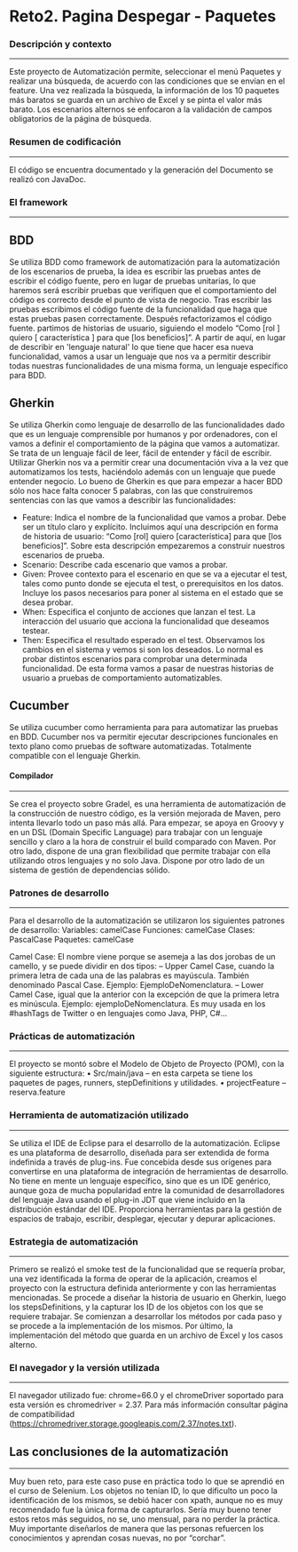 # Reto2. Pagina Despegar - Paquetes
### Descripción y contexto
---
Este proyecto de Automatización permite, seleccionar el menú Paquetes y realizar una búsqueda, de acuerdo con las condiciones que se envían en el feature. Una vez realizada la búsqueda, la información de los 10 paquetes más baratos se guarda en un archivo de Excel y se pinta el valor más barato. Los escenarios alternos se enfocaron a la validación de campos obligatorios de la página de búsqueda.

### Resumen de codificación
---
El código se encuentra documentado y la generación del Documento se realizó con JavaDoc. 
 	
### El framework
---
## BDD
Se utiliza BDD como framework de automatización para la automatización de los escenarios de prueba, la idea es escribir las pruebas antes de escribir el código fuente, pero en lugar de pruebas unitarias, lo que haremos será escribir pruebas que verifiquen que el comportamiento del código es correcto desde el punto de vista de negocio. Tras escribir las pruebas escribimos el código fuente de la funcionalidad que haga que estas pruebas pasen correctamente. Después refactorizamos el código fuente.
partimos de historias de usuario, siguiendo el modelo “Como [rol ] quiero [ característica ] para que [los beneficios]”. A partir de aquí, en lugar de describir en 'lenguaje natural' lo que tiene que hacer esa nueva funcionalidad, vamos a usar un lenguaje que nos va a permitir describir todas nuestras funcionalidades de una misma forma, un lenguaje específico para BDD.
## Gherkin
Se utiliza Gherkin como lenguaje de desarrollo de las funcionalidades dado que es un lenguaje comprensible por humanos y por ordenadores, con el vamos a definir el comportamiento de la página que vamos a automatizar.
Se trata de un lenguaje fácil de leer, fácil de entender y fácil de escribir. Utilizar Gherkin nos va a permitir crear una documentación viva a la vez que automatizamos los tests, haciéndolo además con un lenguaje que puede entender negocio. 
Lo bueno de Gherkin es que para empezar a hacer BDD sólo nos hace falta conocer 5 palabras, con las que construiremos sentencias con las que vamos a describir las funcionalidades:
- Feature: Indica el nombre de la funcionalidad que vamos a probar. Debe ser un título claro y explícito. Incluimos aquí una descripción en forma de historia de usuario: “Como [rol] quiero [característica] para que [los beneficios]”. Sobre esta descripción empezaremos a construir nuestros escenarios de prueba.
- Scenario: Describe cada escenario que vamos a probar.
-	Given: Provee contexto para el escenario en que se va a ejecutar el test, tales como punto donde se ejecuta el test, o prerequisitos en los datos. Incluye los pasos necesarios para poner al sistema en el estado que se desea probar.
-	When: Especifica el conjunto de acciones que lanzan el test. La interacción del usuario que acciona la funcionalidad que deseamos testear.
-	Then: Especifica el resultado esperado en el test. Observamos los cambios en el sistema y vemos si son los deseados.
Lo normal es probar distintos escenarios para comprobar una determinada funcionalidad. De esta forma vamos a pasar de nuestras historias de usuario a pruebas de comportamiento automatizables. 
## Cucumber
Se utiliza cucumber como herramienta para para automatizar las pruebas en BDD. Cucumber nos va permitir ejecutar descripciones funcionales en texto plano como pruebas de software automatizadas. Totalmente compatible con el lenguaje Gherkin.

#### Compilador
---
Se crea el proyecto sobre Gradel, es una herramienta de automatización de la construcción de nuestro código, es la versión mejorada de Maven, pero intenta llevarlo todo un paso más allá. Para empezar, se apoya en Groovy y en un DSL (Domain Specific Language) para trabajar con un lenguaje sencillo y claro a la hora de construir el build comparado con Maven. Por otro lado, dispone de una gran flexibilidad que permite trabajar con ella utilizando otros lenguajes y no solo Java. Dispone por otro lado de un sistema de gestión de dependencias sólido.

### Patrones de desarrollo
---
Para el desarrollo de la automatización se utilizaron los siguientes patrones de desarrollo:
Variables: camelCase
Funciones: camelCase
Clases: PascalCase
Paquetes: camelCase

Camel Case: El nombre viene porque se asemeja a las dos jorobas de un camello, y se puede dividir en dos tipos:
– Upper Camel Case, cuando la primera letra de cada una de las palabras es mayúscula. También denominado Pascal Case. Ejemplo: EjemploDeNomenclatura.
– Lower Camel Case, igual que la anterior con la excepción de que la primera letra es minúscula. Ejemplo: ejemploDeNomenclatura.
Es muy usada en los #hashTags de Twitter o en lenguajes como Java, PHP, C#…

### Prácticas de automatización
---
El proyecto se montó sobre el Modelo de Objeto de Proyecto (POM), con la siguiente estructura:
•	Src/main/java – en esta carpeta se tiene los paquetes de pages, runners, stepDefinitions y utilidades.
•	projectFeature – reserva.feature


### Herramienta de automatización utilizado
---
Se utiliza el IDE de Eclipse para el desarrollo de la automatización. Eclipse es una plataforma de desarrollo, diseñada para ser extendida de forma indefinida a través de plug-ins. Fue concebida desde sus orígenes para convertirse en una plataforma de integración de herramientas de desarrollo. No tiene en mente un lenguaje específico, sino que es un IDE genérico, aunque goza de mucha popularidad entre la comunidad de desarrolladores del lenguaje Java usando el plug-in JDT que viene incluido en la distribución estándar del IDE.
Proporciona herramientas para la gestión de espacios de trabajo, escribir, desplegar, ejecutar y depurar aplicaciones.

### Estrategia de automatización
---
Primero se realizó el smoke test de la funcionalidad que se requería probar, una vez identificada la forma de operar de la aplicación, creamos el proyecto con la estructura definida anteriormente y con las herramientas mencionadas.
Se procede a diseñar la historia de usuario en Gherkin, luego los stepsDefinitions, y la capturar los ID de los objetos con los que se requiere trabajar.
Se comienzan a desarrollar los métodos por cada paso y se procede a la implementación de los mismos.
Por último, la implementación del método que guarda en un archivo de Excel y los casos alterno.


### El navegador y la versión utilizada
---
El navegador utilizado fue: chrome=66.0 y el chromeDriver soportado para esta versión es chromedriver = 2.37. Para más información consultar página de compatibilidad (https://chromedriver.storage.googleapis.com/2.37/notes.txt).


## Las conclusiones de la automatización
---
Muy buen reto, para este caso puse en práctica todo lo que se aprendió en el curso de Selenium.
Los objetos no tenían ID, lo que dificulto un poco la identificación de los mismos, se debió hacer con xpath, aunque no es muy recomendado fue la única forma de capturarlos.
Sería muy bueno tener estos retos más seguidos, no se, uno mensual, para no perder la práctica. Muy importante diseñarlos de manera que las personas refuercen los conocimientos y aprendan cosas nuevas, no por “corchar”.
